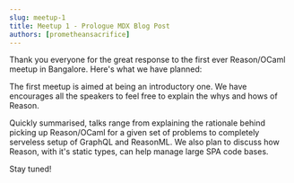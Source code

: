 ```yaml
---
slug: meetup-1
title: Meetup 1 - Prologue MDX Blog Post
authors: [prometheansacrifice]
---
```


Thank you everyone for the great response to the first ever
Reason/OCaml meetup in Bangalore. Here's what we have planned:

<!--more-->

The first meetup is aimed at being an introductory one. We have
encourages all the speakers to feel free to explain the whys and hows
of Reason.

Quickly summarised, talks range from explaining the rationale behind
picking up Reason/OCaml for a given set of problems to completely
serveless setup of GraphQL and ReasonML. We also plan to discuss how
Reason, with it's static types, can help manage large SPA code bases.

Stay tuned!
